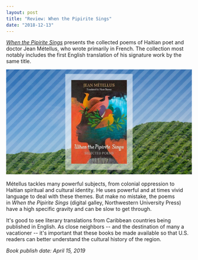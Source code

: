 ```yaml
---
layout: post
title: "Review: When the Pipirite Sings"
date: "2018-12-13"
---
```


_[When the Pipirite Sings](https://www.amazon.com/When-Pipirite-Sings-Selected-Poems/dp/0810139782/ref=sr_1_1?ie=UTF8&qid=1544735281&sr=8-1&keywords=when+the+pipirite+sings)_ presents the collected poems of Haitian poet and doctor Jean Métellus, who wrote primarily in French. The collection most notably includes the first English translation of his signature work by the same title. 

![](/assets/images/Untitled-design-30.png)

Métellus tackles many powerful subjects, from colonial oppression to Haitian spiritual and cultural identity. He uses powerful and at times vivid language to deal with these themes. But make no mistake, the poems in _When the Pipirite Sings_ (digital galley, Northwestern University Press) have a high specific gravity and can be slow to get through.

It's good to see literary translations from Caribbean countries being published in English. As close neighbors -- and the destination of many a vacationer -- it's important that these books be made available so that U.S. readers can better understand the cultural history of the region.

_Book publish date: April 15, 2019_
